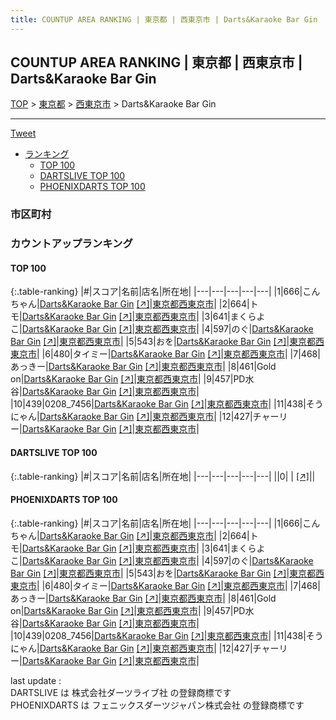 ```yaml
---
title: COUNTUP AREA RANKING | 東京都 | 西東京市 | Darts&Karaoke Bar Gin
---
```

## COUNTUP AREA RANKING | 東京都 | 西東京市 | Darts&Karaoke Bar Gin

[TOP](/darts/rank/) > [東京都](/darts/rank/東京都/) > [西東京市](/darts/rank/東京都/西東京市/) > Darts&Karaoke Bar Gin

___

<a href="https://twitter.com/share?ref_src=twsrc%5Etfw" data-text="COUNTUP AREA RANKING | 東京都西東京市Darts&Karaoke Bar Gin" class="twitter-share-button" data-hashtags="DARTSLIVE,PHOENIXDARTS,darts,ダーツ" data-show-count="false">Tweet</a>

* [ランキング](#カウントアップランキング)
    * [TOP 100](#top-100)
    * [DARTSLIVE TOP 100](#dartslive-top-100)
    * [PHOENIXDARTS TOP 100](#phoenixdarts-top-100)

### 市区町村

<ul>

</ul>

### カウントアップランキング

#### TOP 100



{:.table-ranking}
|#|スコア|名前|店名|所在地|
|---|---|---|---|---|
|1|666|<span class="rank-name-pd">こんちゃん</span>|<a href="/darts/rank/shops/92958.html">Darts&Karaoke Bar Gin</a> <a href="https://vs.phoenixdarts.com/jp/shop/shopDetailInfo/s_92958?s_seq=92958">[↗]</a>|<a href="/darts/rank/東京都/西東京市">東京都西東京市</a>|
|2|664|<span class="rank-name-pd">トモ</span>|<a href="/darts/rank/shops/92958.html">Darts&Karaoke Bar Gin</a> <a href="https://vs.phoenixdarts.com/jp/shop/shopDetailInfo/s_92958?s_seq=92958">[↗]</a>|<a href="/darts/rank/東京都/西東京市">東京都西東京市</a>|
|3|641|<span class="rank-name-pd">まくらよこ</span>|<a href="/darts/rank/shops/92958.html">Darts&Karaoke Bar Gin</a> <a href="https://vs.phoenixdarts.com/jp/shop/shopDetailInfo/s_92958?s_seq=92958">[↗]</a>|<a href="/darts/rank/東京都/西東京市">東京都西東京市</a>|
|4|597|<span class="rank-name-pd">のぐ</span>|<a href="/darts/rank/shops/92958.html">Darts&Karaoke Bar Gin</a> <a href="https://vs.phoenixdarts.com/jp/shop/shopDetailInfo/s_92958?s_seq=92958">[↗]</a>|<a href="/darts/rank/東京都/西東京市">東京都西東京市</a>|
|5|543|<span class="rank-name-pd">おを</span>|<a href="/darts/rank/shops/92958.html">Darts&Karaoke Bar Gin</a> <a href="https://vs.phoenixdarts.com/jp/shop/shopDetailInfo/s_92958?s_seq=92958">[↗]</a>|<a href="/darts/rank/東京都/西東京市">東京都西東京市</a>|
|6|480|<span class="rank-name-pd">タイミー</span>|<a href="/darts/rank/shops/92958.html">Darts&Karaoke Bar Gin</a> <a href="https://vs.phoenixdarts.com/jp/shop/shopDetailInfo/s_92958?s_seq=92958">[↗]</a>|<a href="/darts/rank/東京都/西東京市">東京都西東京市</a>|
|7|468|<span class="rank-name-pd">あっきー</span>|<a href="/darts/rank/shops/92958.html">Darts&Karaoke Bar Gin</a> <a href="https://vs.phoenixdarts.com/jp/shop/shopDetailInfo/s_92958?s_seq=92958">[↗]</a>|<a href="/darts/rank/東京都/西東京市">東京都西東京市</a>|
|8|461|<span class="rank-name-pd">Gold on</span>|<a href="/darts/rank/shops/92958.html">Darts&Karaoke Bar Gin</a> <a href="https://vs.phoenixdarts.com/jp/shop/shopDetailInfo/s_92958?s_seq=92958">[↗]</a>|<a href="/darts/rank/東京都/西東京市">東京都西東京市</a>|
|9|457|<span class="rank-name-pd">PD水谷</span>|<a href="/darts/rank/shops/92958.html">Darts&Karaoke Bar Gin</a> <a href="https://vs.phoenixdarts.com/jp/shop/shopDetailInfo/s_92958?s_seq=92958">[↗]</a>|<a href="/darts/rank/東京都/西東京市">東京都西東京市</a>|
|10|439|<span class="rank-name-pd">0208_7456</span>|<a href="/darts/rank/shops/92958.html">Darts&Karaoke Bar Gin</a> <a href="https://vs.phoenixdarts.com/jp/shop/shopDetailInfo/s_92958?s_seq=92958">[↗]</a>|<a href="/darts/rank/東京都/西東京市">東京都西東京市</a>|
|11|438|<span class="rank-name-pd">そうにゃん</span>|<a href="/darts/rank/shops/92958.html">Darts&Karaoke Bar Gin</a> <a href="https://vs.phoenixdarts.com/jp/shop/shopDetailInfo/s_92958?s_seq=92958">[↗]</a>|<a href="/darts/rank/東京都/西東京市">東京都西東京市</a>|
|12|427|<span class="rank-name-pd">チャーリー</span>|<a href="/darts/rank/shops/92958.html">Darts&Karaoke Bar Gin</a> <a href="https://vs.phoenixdarts.com/jp/shop/shopDetailInfo/s_92958?s_seq=92958">[↗]</a>|<a href="/darts/rank/東京都/西東京市">東京都西東京市</a>|


#### DARTSLIVE TOP 100



{:.table-ranking}
|#|スコア|名前|店名|所在地|
|---|---|---|---|---|
||0|<span class="rank-name-dl"> </span>|<a href="/darts/rank/shops/.html"></a> <a href="">[↗]</a>|<a href="/darts/rank//"></a>|


#### PHOENIXDARTS TOP 100



{:.table-ranking}
|#|スコア|名前|店名|所在地|
|---|---|---|---|---|
|1|666|<span class="rank-name-pd">こんちゃん</span>|<a href="/darts/rank/shops/92958.html">Darts&Karaoke Bar Gin</a> <a href="https://vs.phoenixdarts.com/jp/shop/shopDetailInfo/s_92958?s_seq=92958">[↗]</a>|<a href="/darts/rank/東京都/西東京市">東京都西東京市</a>|
|2|664|<span class="rank-name-pd">トモ</span>|<a href="/darts/rank/shops/92958.html">Darts&Karaoke Bar Gin</a> <a href="https://vs.phoenixdarts.com/jp/shop/shopDetailInfo/s_92958?s_seq=92958">[↗]</a>|<a href="/darts/rank/東京都/西東京市">東京都西東京市</a>|
|3|641|<span class="rank-name-pd">まくらよこ</span>|<a href="/darts/rank/shops/92958.html">Darts&Karaoke Bar Gin</a> <a href="https://vs.phoenixdarts.com/jp/shop/shopDetailInfo/s_92958?s_seq=92958">[↗]</a>|<a href="/darts/rank/東京都/西東京市">東京都西東京市</a>|
|4|597|<span class="rank-name-pd">のぐ</span>|<a href="/darts/rank/shops/92958.html">Darts&Karaoke Bar Gin</a> <a href="https://vs.phoenixdarts.com/jp/shop/shopDetailInfo/s_92958?s_seq=92958">[↗]</a>|<a href="/darts/rank/東京都/西東京市">東京都西東京市</a>|
|5|543|<span class="rank-name-pd">おを</span>|<a href="/darts/rank/shops/92958.html">Darts&Karaoke Bar Gin</a> <a href="https://vs.phoenixdarts.com/jp/shop/shopDetailInfo/s_92958?s_seq=92958">[↗]</a>|<a href="/darts/rank/東京都/西東京市">東京都西東京市</a>|
|6|480|<span class="rank-name-pd">タイミー</span>|<a href="/darts/rank/shops/92958.html">Darts&Karaoke Bar Gin</a> <a href="https://vs.phoenixdarts.com/jp/shop/shopDetailInfo/s_92958?s_seq=92958">[↗]</a>|<a href="/darts/rank/東京都/西東京市">東京都西東京市</a>|
|7|468|<span class="rank-name-pd">あっきー</span>|<a href="/darts/rank/shops/92958.html">Darts&Karaoke Bar Gin</a> <a href="https://vs.phoenixdarts.com/jp/shop/shopDetailInfo/s_92958?s_seq=92958">[↗]</a>|<a href="/darts/rank/東京都/西東京市">東京都西東京市</a>|
|8|461|<span class="rank-name-pd">Gold on</span>|<a href="/darts/rank/shops/92958.html">Darts&Karaoke Bar Gin</a> <a href="https://vs.phoenixdarts.com/jp/shop/shopDetailInfo/s_92958?s_seq=92958">[↗]</a>|<a href="/darts/rank/東京都/西東京市">東京都西東京市</a>|
|9|457|<span class="rank-name-pd">PD水谷</span>|<a href="/darts/rank/shops/92958.html">Darts&Karaoke Bar Gin</a> <a href="https://vs.phoenixdarts.com/jp/shop/shopDetailInfo/s_92958?s_seq=92958">[↗]</a>|<a href="/darts/rank/東京都/西東京市">東京都西東京市</a>|
|10|439|<span class="rank-name-pd">0208_7456</span>|<a href="/darts/rank/shops/92958.html">Darts&Karaoke Bar Gin</a> <a href="https://vs.phoenixdarts.com/jp/shop/shopDetailInfo/s_92958?s_seq=92958">[↗]</a>|<a href="/darts/rank/東京都/西東京市">東京都西東京市</a>|
|11|438|<span class="rank-name-pd">そうにゃん</span>|<a href="/darts/rank/shops/92958.html">Darts&Karaoke Bar Gin</a> <a href="https://vs.phoenixdarts.com/jp/shop/shopDetailInfo/s_92958?s_seq=92958">[↗]</a>|<a href="/darts/rank/東京都/西東京市">東京都西東京市</a>|
|12|427|<span class="rank-name-pd">チャーリー</span>|<a href="/darts/rank/shops/92958.html">Darts&Karaoke Bar Gin</a> <a href="https://vs.phoenixdarts.com/jp/shop/shopDetailInfo/s_92958?s_seq=92958">[↗]</a>|<a href="/darts/rank/東京都/西東京市">東京都西東京市</a>|


<div class="footer border-top border-gray-light mt-5 pt-3 text-right text-gray">
    last update : <span style="font-weight: italic" id="foot_last_modified"></span><br />
    DARTSLIVE は 株式会社ダーツライブ社 の登録商標です<br />
    PHOENIXDARTS は フェニックスダーツジャパン株式会社 の登録商標です<br />
</div>

<script src="https://cdnjs.cloudflare.com/ajax/libs/jquery.tablesorter/2.31.3/js/jquery.tablesorter.min.js" integrity="sha512-qzgd5cYSZcosqpzpn7zF2ZId8f/8CHmFKZ8j7mU4OUXTNRd5g+ZHBPsgKEwoqxCtdQvExE5LprwwPAgoicguNg==" crossorigin="anonymous" referrerpolicy="no-referrer"></script>
<link rel="stylesheet" href="https://cdnjs.cloudflare.com/ajax/libs/jquery.tablesorter/2.31.3/css/theme.default.min.css" integrity="sha512-wghhOJkjQX0Lh3NSWvNKeZ0ZpNn+SPVXX1Qyc9OCaogADktxrBiBdKGDoqVUOyhStvMBmJQ8ZdMHiR3wuEq8+w==" crossorigin="anonymous" referrerpolicy="no-referrer" />
<script>
$(function() {
    $(".table-ranking").tablesorter({sortList:[[0, 0]]});
    $("#foot_last_modified").text(formatDate(new Date(document.lastModified), 'yyyy-MM-dd HH:mm:ss'));
});
</script>

<script async src="https://platform.twitter.com/widgets.js" charset="utf-8"></script>
